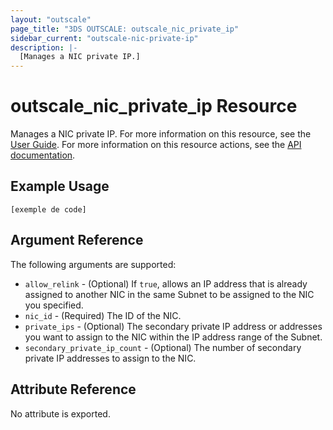 ```yaml
---
layout: "outscale"
page_title: "3DS OUTSCALE: outscale_nic_private_ip"
sidebar_current: "outscale-nic-private-ip"
description: |-
  [Manages a NIC private IP.]
---
```


# outscale_nic_private_ip Resource

Manages a NIC private IP.
For more information on this resource, see the [User Guide](https://wiki.outscale.net/display/EN/About+FNIs#AboutFNIs-FNIsAttributes).
For more information on this resource actions, see the [API documentation](https://docs-beta.outscale.com/#linkprivateips).

## Example Usage

```hcl
[exemple de code]
```

## Argument Reference

The following arguments are supported:

* `allow_relink` - (Optional) If `true`, allows an IP address that is already assigned to another NIC in the same Subnet to be assigned to the NIC you specified.
* `nic_id` - (Required) The ID of the NIC.
* `private_ips` - (Optional) The secondary private IP address or addresses you want to assign to the NIC within the IP address range of the Subnet.
* `secondary_private_ip_count` - (Optional) The number of secondary private IP addresses to assign to the NIC.

## Attribute Reference

No attribute is exported.